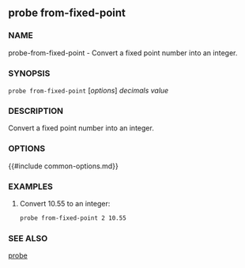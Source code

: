 ## probe from-fixed-point

### NAME

probe-from-fixed-point - Convert a fixed point number into an integer.

### SYNOPSIS

``probe from-fixed-point`` [*options*] *decimals* *value*

### DESCRIPTION

Convert a fixed point number into an integer.

### OPTIONS

{{#include common-options.md}}

### EXAMPLES

1. Convert 10.55 to an integer:
    ```sh
    probe from-fixed-point 2 10.55
    ```

### SEE ALSO

[probe](./probe.md)
